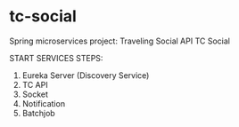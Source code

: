 # tc-social

Spring microservices project:
Traveling Social API TC Social

START SERVICES STEPS:

1. Eureka Server (Discovery Service)
2. TC API
3. Socket
4. Notification
5. Batchjob
